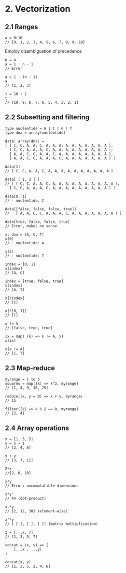 # 2. Vectorization

## 2.1 Ranges

	a = 0:10 
	// [0, 1, 2, 3, 4, 5, 6, 7, 8, 9, 10]
	
Employ disambiguation of precedence

	n = 4
	a = 1 : n - 1
	// Error

	a = 1 : (n - 1)
	a
	// [1, 2, 3]

	t = 10 : 1
	t
	// [10, 9, 8, 7, 6, 5, 4, 3, 2, 1]
	
## 2.2 Subsetting and filtering

	type nucleotide = A | C | G | T
	type dna = array(nucleotide)

	data: array(dna) = 
    [ [ C, C, A, A, C, A, A, A, A, A, A, A, A, A, A ],
      [ C, C, A, A, A, C, A, A, A, A, A, A, A, A, A ],
      [ A, A, C, C, A, A, C, A, A, A, A, A, A, A, A ],
      [ A, A, C, C, A, A, A, C, A, A, A, A, A, A, A ] ]

	data[1]
	// [ C, C, A, A, C, A, A, A, A, A, A, A, A, A, A ]

	data[ [ 1, 2 ] ]
	// [ [ C, C, A, A, C, A, A, A, A, A, A, A, A, A, A ],
      [ C, C, A, A, A, C, A, A, A, A, A, A, A, A, A ] ]

	data[0, 1]
	// - nucleotide: C

	data[[false, false, false, true]]
	//   [ A, A, C, C, A, A, A, C, A, A, A, A, A, A, A ] ]

	data[true, false, false, true]
	// Error, makes no sense.

	x: dna = [A, C, T]
	x[0]
	// - nucleotide: A

	x[2]
	// - nucleotide: T
	
	index = [0, 1]
	x[index] 
	// [A, C]
	
	index = [true, false, true]
	x[index] 
	// [A, T]

	x[!index]
	// [C]

	x[![0, 1]]
	// [T]
		
	x != A 
	// [false, true, true]

	ix = map( (k) => k != A, x)
	x[ix]

	x[x != A]
	// [C, T]


## 2.3 Map-reduce

	myrange = 1 to 5
	squares = map((k) => k^2, myrange)
	// [1, 4, 9, 16, 25]

	reduce((x, y = 0) => x + y, myrange)
	// 15

	filter((k) => k % 2 == 0, myrange)
	// [2, 4]


## 2.4 Array operations

	x = [1, 3, 5]
	y = x + 1
	// [2, 4, 6]

	x + y
	// [3, 7, 11]

	2*x
	//[2, 6, 10]

	x*y
	// Error: uncomptatible dimensions

	x*y'
	// 44 (dot-product)

	x.*y
	// [2, 12, 30] (element-wise)

	x'*y
	// [ [ ], [ ], [ ]] (matrix multiplication)

	z = [...x, 7]
	// [1, 3, 5, 7]

	concat = (x, y) => {
		[...x , ...y]
	}

	concat(x, y)
	// [1, 3, 5, 2, 4, 6]